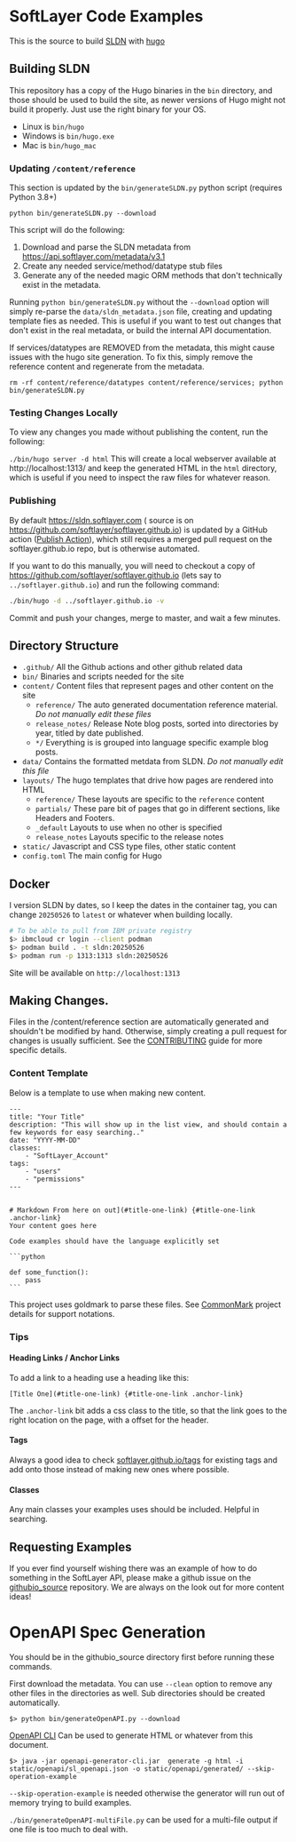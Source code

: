 # SoftLayer Code Examples

This is the source to build [SLDN](https://sldn.softlayer.com) with [hugo](https://github.com/spf13/hugo/)

## Building SLDN

This repository has a copy of the Hugo binaries in the `bin` directory, and those should be used to build the site, as newer versions of Hugo might not build it properly.
Just use the right binary for your OS.

- Linux is `bin/hugo`
- Windows is `bin/hugo.exe`
- Mac is `bin/hugo_mac`

### Updating `/content/reference`
This section is updated by the `bin/generateSLDN.py` python script (requires Python 3.8+)

`python bin/generateSLDN.py --download`

This script will do the following:
1. Download and parse the SLDN metadata from https://api.softlayer.com/metadata/v3.1
2. Create any needed service/method/datatype stub files
3. Generate any of the needed magic ORM methods that don't technically exist in the metadata.

Running `python bin/generateSLDN.py` without the `--download` option will simply re-parse the `data/sldn_metadata.json` file, creating and updating template fies as needed. This is useful if you want to test out changes that don't exist in the real metadata, or build the internal API documentation.

If services/datatypes are REMOVED from the metadata, this might cause issues with the hugo site generation. To fix this, simply remove the reference content and regenerate from the metadata.

`rm -rf content/reference/datatypes content/reference/services; python bin/generateSLDN.py`


### Testing Changes Locally
To view any changes you made without publishing the content, run the following:

`./bin/hugo server -d html`
This will create a local webserver available at http://localhost:1313/ and keep the generated HTML in the `html` directory, which is useful if you need to inspect the raw files for whatever reason.

### Publishing

By default https://sldn.softlayer.com ( source is on https://github.com/softlayer/softlayer.github.io) is updated by a GitHub action ([Publish Action](https://github.com/softlayer/githubio_source/actions/workflows/publish.yml)), which still requires a merged pull request on the softlayer.github.io repo, but is otherwise automated.

If you want to do this manually, you will need to checkout a copy of https://github.com/softlayer/softlayer.github.io (lets say to `../softlayer.github.io`) and run the following command:

```bash
./bin/hugo -d ../softlayer.github.io -v
```

Commit and push your changes, merge to master, and wait a few minutes.

## Directory Structure

- `.github/` All the Github actions and other github related data
- `bin/` Binaries and scripts needed for the site
- `content/` Content files that represent pages and other content on the site
    + `reference/` The auto generated documentation reference material. *Do not manually edit these files*
    + `release_notes/` Release Note blog posts, sorted into directories by year, titled by date published.
    + `*/` Everything is is grouped into language specific example blog posts.
- `data/` Contains the formatted metdata from SLDN. *Do not manually edit this file*
- `layouts/` The hugo templates that drive how pages are rendered into HTML
    + `reference/` These layouts are specific to the `reference` content
    + `partials/` These pare bit of pages that go in different sections, like Headers and Footers.
    + `_default` Layouts to use when no other is specified
    + `release_notes` Layouts specific to the release notes
- `static/` Javascript and CSS type files, other static content
- `config.toml` The main config for Hugo


## Docker

I version SLDN by dates, so I keep the dates in the container tag, you can change `20250526` to `latest` or whatever when building locally.

```bash
# To be able to pull from IBM private registry
$> ibmcloud cr login --client podman
$> podman build . -t sldn:20250526
$> podman run -p 1313:1313 sldn:20250526
```
Site will be available on `http://localhost:1313`

## Making Changes.

Files in the /content/reference section are automatically generated and shouldn't be modified by hand. Otherwise, simply creating a pull request for changes is usually sufficient. See the [CONTRIBUTING](https://github.com/softlayer/githubio_source/blob/master/CONTRIBUTING.md) guide for more specific details.

### Content Template
Below is a template to use when making new content.

`````
---
title: "Your Title"
description: "This will show up in the list view, and should contain a few keywords for easy searching.."
date: "YYYY-MM-DD"
classes:
    - "SoftLayer_Account"
tags:
    - "users"
    - "permissions"
---


# Markdown From here on out](#title-one-link) {#title-one-link .anchor-link}
Your content goes here

Code examples should have the language explicitly set

```python

def some_function():
    pass
```

`````

This project uses goldmark to parse these files. See [CommonMark](https://spec.commonmark.org/0.29/) project details for support notations.


### Tips

#### Heading Links / Anchor Links
To add a link to a heading use a heading like this:
```
[Title One](#title-one-link) {#title-one-link .anchor-link}
```
The `.anchor-link` bit adds a css class to the title, so that the link goes to the right location on the page, with a offset for the header.

#### Tags
Always a good idea to check [softlayer.github.io/tags](https://github.com/softlayer/softlayer.github.io/tree/master/tags) for existing tags and add onto those instead of making new ones where possible.

#### Classes
Any main classes your examples uses should be included. Helpful in searching.


## Requesting Examples

If you ever find yourself wishing there was an example of how to do something in the SoftLayer API, please make a github issue on the [githubio_source](https://github.com/softlayer/githubio_source/issues) repository. We are always on the look out for more content ideas!



# OpenAPI Spec Generation

You should be in the githubio_source directory first before running these commands.

First download the metadata. You can use `--clean` option to remove any other files in the directories as well. Sub directories should be created automatically.
```
$> python bin/generateOpenAPI.py --download
```

[OpenAPI CLI](https://openapi-generator.tech/docs/installation) Can be used to generate HTML or whatever from this document.
```
$> java -jar openapi-generator-cli.jar  generate -g html -i static/openapi/sl_openapi.json -o static/openapi/generated/ --skip-operation-example
```

`--skip-operation-example` is needed otherwise the generator will run out of memory trying to build examples.

`./bin/generateOpenAPI-multiFile.py` can be used for a multi-file output if one file is too much to deal with.